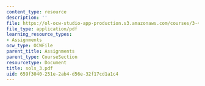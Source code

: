 ```yaml
---
content_type: resource
description: ''
file: https://ol-ocw-studio-app-production.s3.amazonaws.com/courses/3-45-magnetic-materials-spring-2004/659f3040251e2ab4d56e32f17cd1a1c4_sols_3.pdf
file_type: application/pdf
learning_resource_types:
- Assignments
ocw_type: OCWFile
parent_title: Assignments
parent_type: CourseSection
resourcetype: Document
title: sols_3.pdf
uid: 659f3040-251e-2ab4-d56e-32f17cd1a1c4
---
```

